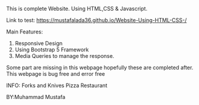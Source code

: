 This is complete Website.
Using HTML,CSS & Javascript.

Link to test:
https://mustafalada36.github.io/Website-Using-HTML-CSS-/

Main Features:
1) Responsive Design 
2) Using Bootstrap 5 Framework
3) Media Queries to manage the response.

Some part are missing in this webpage hopefully these are completed after.
This webpage is bug free and error free


INFO:
Forks and Knives Pizza Restaurant  

BY:Muhammad Mustafa